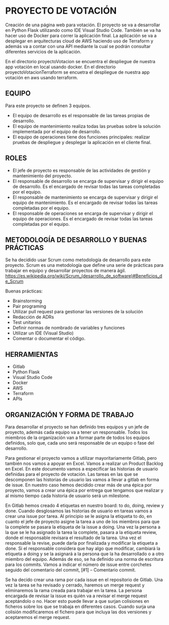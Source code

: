# PROYECTO DE VOTACIÓN
Creación de una página web para votación.  El proyecto se va a desarrollar en Python Flask utilizando como IDE Visual Studio Code. También se va ha hacer uso de Docker para correr la aplicación final. La aplicación se va a desplegar en arquitecturas cloud de AWS haciendo uso de Terraform y además va a contar con una API mediante la cual se podrán consultar diferentes servicios de la aplicación.

En el directorio proyectoVotacion se encuentra el despliegue de nuestra app votación en local usando docker.
En el directorio proyectoVotacionTerraform se encuetra el despliegue de nuestra app votación en aws usando terraform.

## EQUIPO
Para este proyecto se definen 3 equipos.
* El equipo de desarrollo es el responsable de las tareas propias de desarrollo.
* El equipo de mantenimiento realiza todas las pruebas sobre la solución implementada por el equipo de desarrollo. 
* El equipo de operaciones tiene dos funciones principales: realizar pruebas de despliegue y desplegar la aplicación en el cliente final.

## ROLES
* El jefe de proyecto es responsable de las actividades de gestión y mantenimiento del proyecto. 
* El responsable de desarrollo se encarga de supervisar y dirigir el equipo de desarrollo. Es el encargado de revisar todas las tareas completadas por el equipo.
* El responsable de mantenimiento se encarga de supervisar y dirigir el equipo de mantenimiento. Es el encargado de revisar todas las tareas completadas por el equipo.
* El responsable de operaciones se encarga de supervisar y dirigir el equipo de operaciones. Es el encargado de revisar todas las tareas completadas por el equipo.

## METODOLOGÍA DE DESARROLLO Y BUENAS PRÁCTICAS
Se ha decidido usar Scrum como metodología de desarrollo para este proyecto. Scrum es una metodología que define una serie de prácticas para trabajar en equipo y desarrollar proyectos de manera ágil. 
https://es.wikipedia.org/wiki/Scrum_(desarrollo_de_software)#Beneficios_de_Scrum 

Buenas prácticas:
- Brainstorming 
- Pair programing
- Utilizar pull request para gestionar las versiones de la solución
- Redacción de ADRs
- Test unitarios
- Definir normas de nombrado de variables y funciones
- Utilizar un IDE (Visual Studio)
- Comentar o documentar el código.

## HERRAMIENTAS
-	Gitlab
-	Python Flask
-	Visual Studio Code
-	Docker
-	AWS
-	Terraform
-	APIs

## ORGANIZACIÓN Y FORMA DE TRABAJO
Para desarrollar el proyecto se han definido tres equipos y un jefe de proyecto, además cada equipo va a tener un responsable. Todos los miembros de la organización van a formar parte de todos los equipos definidos, solo que, cada uno será responsable de un equipo o fase del desarrollo.

Para gestionar el proyecto vamos a utilizar mayoritariamente Gitlab, pero también nos vamos a apoyar en Excel. Vamos a realizar un Product Backlog en Excel. En este documento vamos a especificar las historias de usuario definidas para el proyecto de votación. Las tareas en las que se descomponen las historias de usuario las vamos a llevar a gitlab en forma de issue. En nuestro caso hemos decidido crear más de una épica por proyecto, vamos a crear una épica por entrega que tengamos que realizar y al mismo tiempo cada historia de usuario será un milestone.

En Gitlab hemos creado 4 etiquetas en nuestro board: to do, doing, review y done. Cuando desglosamos las historias de usuario en tareas vamos a crear una issue por tarea. Al principio se le asigna la etiqueta to do, en cuanto el jefe de proyecto asigne la tarea a uno de los miembros para que la complete se pasara la etiqueta de la issue a doing. Una vez la persona a la que se le ha asignado la tarea la complete, pasara a la etiqueta review, donde el responsable revisara el resultado de la tarea. Una vez el responsable la revise, puede darla por finalizada y modificar la etiqueta a done. Si el responsable considera que hay algo que modificar, cambiará la etiqueta a doing y se la asignará a la persona que la ha desarrollado o a otro miembro del equipo. Además de eso, se ha definido una norma de escritura para los commits. Vamos a indicar el número de issue entre corchetes seguido del comentario del commit, [#1] – Comentario commit.

Se ha decido crear una rama por cada issue en el repositorio de Gitlab. Una vez la tarea se ha revisado y cerrado, haremos un merge request y eliminaremos la rama creada para trabajar en la tarea. La persona encargada de revisar la issue es quién va a revisar el merge request aceptándolo o no. Hacer esto puede llevar a que surjan colisiones en ficheros sobre los que se trabaja en diferentes casos. Cuando surja una colisión modificaremos el fichero para que incluya las dos versiones y aceptaremos el merge request.